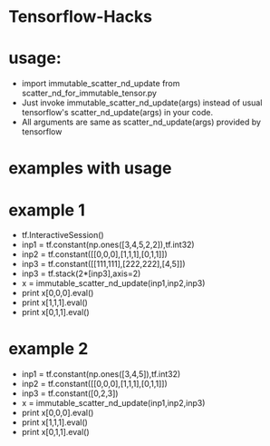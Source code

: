 # Tensorflow-Hacks

# usage:
- import immutable_scatter_nd_update from scatter_nd_for_immutable_tensor.py
- Just invoke immutable_scatter_nd_update(args) instead of usual tensorflow's scatter_nd_update(args) in your code.
- All arguments are same as scatter_nd_update(args) provided by tensorflow

# examples with usage
  # example 1
  - tf.InteractiveSession()
  - inp1 = tf.constant(np.ones([3,4,5,2,2]),tf.int32)
  - inp2 = tf.constant([[0,0,0],[1,1,1],[0,1,1]])
  - inp3 = tf.constant([[111,111],[222,222],[4,5]])
  - inp3 = tf.stack(2*[inp3],axis=2)
  - x = immutable_scatter_nd_update(inp1,inp2,inp3)
  - print x[0,0,0].eval()
  - print x[1,1,1].eval()
  - print x[0,1,1].eval()
  # example 2
  - inp1 = tf.constant(np.ones([3,4,5]),tf.int32)
  - inp2 = tf.constant([[0,0,0],[1,1,1],[0,1,1]])
  - inp3 = tf.constant([0,2,3])
  - x = immutable_scatter_nd_update(inp1,inp2,inp3)
  - print x[0,0,0].eval()
  - print x[1,1,1].eval()
  - print x[0,1,1].eval()
